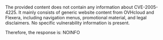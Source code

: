 The provided content does not contain any information about CVE-2005-4225. It mainly consists of generic website content from OVHcloud and Flexera, including navigation menus, promotional material, and legal disclaimers. No specific vulnerability information is present.

Therefore, the response is: NOINFO